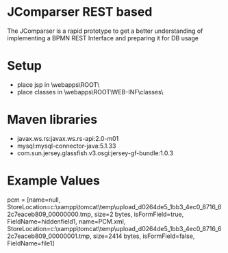 JComparser REST based
===============

The JComparser is a rapid prototype to get a better understanding of implementing a BPMN REST Interface and preparing it for DB usage

Setup
============

* place jsp in <tomcat home dir>\webapps\ROOT\
* place classes in <tomcat home dir>\webapps\ROOT\WEB-INF\classes\

Maven libraries
============

* javax.ws.rs:javax.ws.rs-api:2.0-m01
* mysql:mysql-connector-java:5.1.33
* com.sun.jersey.glassfish.v3.osgi:jersey-gf-bundle:1.0.3

Example Values
============
pcm = [name=null, StoreLocation=c:\xampp\tomcat\temp\upload_d0264de5_1bb3_4ec0_8716_62c7eaceb809_00000000.tmp, size=2 bytes, isFormField=true, FieldName=hiddenfield1, name=PCM.xml, StoreLocation=c:\xampp\tomcat\temp\upload_d0264de5_1bb3_4ec0_8716_62c7eaceb809_00000001.tmp, size=2414 bytes, isFormField=false, FieldName=file1]
